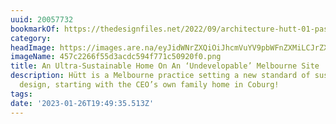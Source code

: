 ```yaml
---
uuid: 20057732
bookmarkOf: https://thedesignfiles.net/2022/09/architecture-hutt-01-passive-house
category: 
headImage: https://images.are.na/eyJidWNrZXQiOiJhcmVuYV9pbWFnZXMiLCJrZXkiOiIyMDA1NzczMi9vcmlnaW5hbF80NTdjMjI2NmY1NWQzYWNkYzU5NGY3NzFjNTA5MjBmMC5wbmciLCJlZGl0cyI6eyJyZXNpemUiOnsid2lkdGgiOjEyMDAsImhlaWdodCI6MTIwMCwiZml0IjoiaW5zaWRlIiwid2l0aG91dEVubGFyZ2VtZW50Ijp0cnVlfSwid2VicCI6eyJxdWFsaXR5Ijo5MH0sImpwZWciOnsicXVhbGl0eSI6OTB9LCJyb3RhdGUiOm51bGx9fQ==?bc=0
imageName: 457c2266f55d3acdc594f771c50920f0.png
title: An Ultra-Sustainable Home On An ‘Undevelopable’ Melbourne Site
description: Hütt is a Melbourne practice setting a new standard of sustainable residential
  design, starting with the CEO’s own family home in Coburg!
tags: 
date: '2023-01-26T19:49:35.513Z'
---
```


